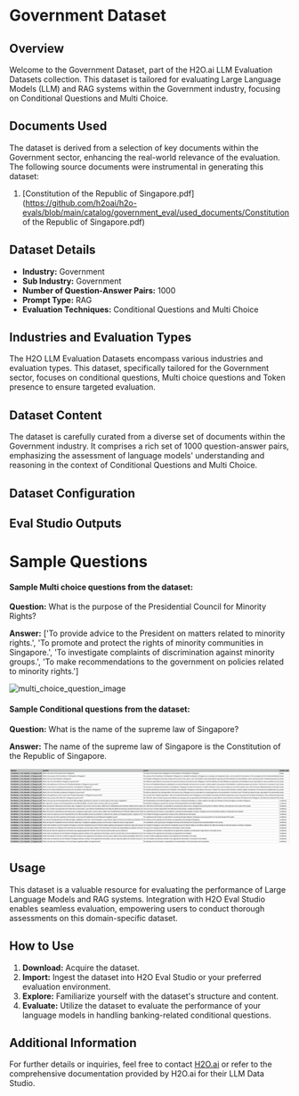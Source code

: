 # Government Dataset

## Overview
Welcome to the Government Dataset, part of the H2O.ai LLM Evaluation Datasets collection. This dataset is tailored for evaluating Large Language Models (LLM) and RAG systems within the Government industry, focusing on Conditional Questions and Multi Choice.

## Documents Used
The dataset is derived from a selection of key documents within the Government sector, enhancing the real-world relevance of the evaluation. The following source documents were instrumental in generating this dataset:
1. [Constitution of the Republic of Singapore.pdf](https://github.com/h2oai/h2o-evals/blob/main/catalog/government_eval/used_documents/Constitution of the Republic of Singapore.pdf)

## Dataset Details
- **Industry:** Government
- **Sub Industry:** Government
- **Number of Question-Answer Pairs:** 1000
- **Prompt Type:** RAG
- **Evaluation Techniques:** Conditional Questions and Multi Choice

## Industries and Evaluation Types
The H2O LLM Evaluation Datasets encompass various industries and evaluation types. This dataset, specifically tailored for the Government sector, focuses on conditional questions, Multi choice questions and Token presence to ensure targeted evaluation.

## Dataset Content
The dataset is carefully curated from a diverse set of documents within the Government industry. It comprises a rich set of 1000 question-answer pairs, emphasizing the assessment of language models' understanding and reasoning in the context of Conditional Questions and Multi Choice.

## Dataset Configuration

## Eval Studio Outputs

# Sample Questions

#### Sample Multi choice questions from the dataset:

**Question:** What is the purpose of the Presidential Council for Minority Rights?

**Answer:** ['To provide advice to the President on matters related to minority rights.', 'To promote and protect the rights of minority communities in Singapore.', 'To investigate complaints of discrimination against minority groups.', 'To make recommendations to the government on policies related to minority rights.']

![multi_choice_question_image](https://github.com/h2oai/h2o-evals/blob/main/catalog/catalog/government_eval/screenshots/multi_choice.png)

#### Sample Conditional questions from the dataset:

**Question:** What is the name of the supreme law of Singapore?

**Answer:** The name of the supreme law of Singapore is the Constitution of the Republic of Singapore.

![conditional_question_image](https://github.com/h2oai/h2o-evals/blob/main/catalog/government_eval/screenshots/question_type.png)

## Usage

This dataset is a valuable resource for evaluating the performance of Large Language Models and RAG systems. Integration with H2O Eval Studio enables seamless evaluation, empowering users to conduct thorough assessments on this domain-specific dataset.

## How to Use

1. **Download:** Acquire the dataset.
2. **Import:** Ingest the dataset into H2O Eval Studio or your preferred evaluation environment.
3. **Explore:** Familiarize yourself with the dataset's structure and content.
4. **Evaluate:** Utilize the dataset to evaluate the performance of your language models in handling banking-related conditional questions.

## Additional Information

For further details or inquiries, feel free to contact [H2O.ai](https://www.h2o.ai/) or refer to the comprehensive documentation provided by H2O.ai for their LLM Data Studio.

